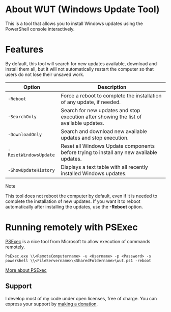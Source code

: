 # About WUT (Windows Update Tool)

This is a tool that allows you to install Windows updates using the PowerShell console interactively.

# Features

By default, this tool will search for new updates available, download and install them all, but it will not automatically restart the computer so that users do not lose their unsaved work.

| Option | Description |
| --- | --- |
| `-Reboot` | Force a reboot to complete the installation of any update, if needed. |
| `-SearchOnly` | Search for new updates and stop execution after showing the list of available updates. |
| `-DownloadOnly` | Search and download new available updates and stop execution. |
| `-ResetWindowsUpdate` | Reset all Windows Update components before trying to install any new available updates. |
| `-ShowUpdateHistory` | Displays a text table with all recently installed Windows updates. |

>[!NOTE]
>This tool does not reboot the computer by default, even if it is needed to complete the installation of new updates. If you want it to reboot automatically after installing the updates, use the **-Reboot** option. 

# Running remotely with PSExec
[PSExec](https://learn.microsoft.com/en-us/sysinternals/downloads/psexec) is a nice tool from Microsoft to allow execution of commands remotely.

```
PsExec.exe \\<RemoteComputername> -u <Username> -p <Password> -s powershell \\<FileServername>\<SharedFoldername>\wut.ps1 -reboot
```

[More about PSExec](https://petri.com/psexec/)


## Support

I develop most of my code under open licenses, free of charge. 
You can express your support by [making a donation](https://tppay.me/lr9flucg).

